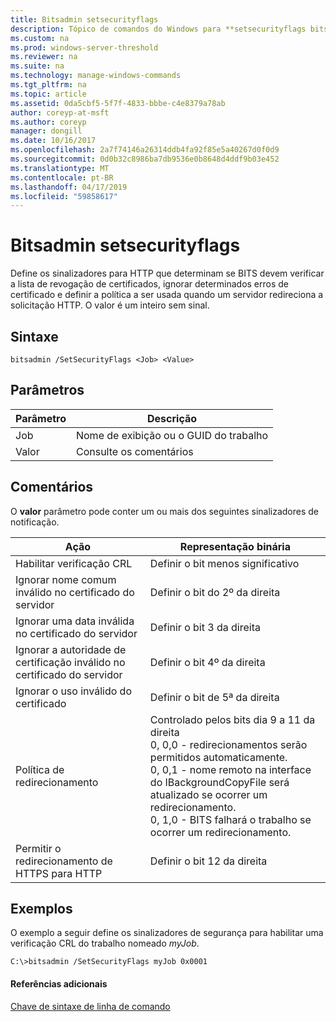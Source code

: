 ```yaml
---
title: Bitsadmin setsecurityflags
description: Tópico de comandos do Windows para **setsecurityflags bitsadmin** -conjuntos de sinalizadores para HTTP que determinam se BITS devem verificar a lista de revogação de certificados, ignorar determinados erros de certificado e definir a política para usar quando um servidor Redireciona a solicitação HTTP.
ms.custom: na
ms.prod: windows-server-threshold
ms.reviewer: na
ms.suite: na
ms.technology: manage-windows-commands
ms.tgt_pltfrm: na
ms.topic: article
ms.assetid: 0da5cbf5-5f7f-4833-bbbe-c4e8379a78ab
author: coreyp-at-msft
ms.author: coreyp
manager: dongill
ms.date: 10/16/2017
ms.openlocfilehash: 2a7f74146a26314ddb4fa92f85e5a40267d0f0d9
ms.sourcegitcommit: 0d0b32c8986ba7db9536e0b8648d4ddf9b03e452
ms.translationtype: MT
ms.contentlocale: pt-BR
ms.lasthandoff: 04/17/2019
ms.locfileid: "59858617"
---
```

# <a name="bitsadmin-setsecurityflags"></a>Bitsadmin setsecurityflags



Define os sinalizadores para HTTP que determinam se BITS devem verificar a lista de revogação de certificados, ignorar determinados erros de certificado e definir a política a ser usada quando um servidor redireciona a solicitação HTTP. O valor é um inteiro sem sinal.

## <a name="syntax"></a>Sintaxe

```
bitsadmin /SetSecurityFlags <Job> <Value>
```

## <a name="parameters"></a>Parâmetros

|Parâmetro|Descrição|
|---------|-----------|
|Job|Nome de exibição ou o GUID do trabalho|
|Valor|Consulte os comentários|

## <a name="remarks"></a>Comentários

O **valor** parâmetro pode conter um ou mais dos seguintes sinalizadores de notificação.

|Ação|Representação binária|
|------|---------------------|
|Habilitar verificação CRL|Definir o bit menos significativo|
|Ignorar nome comum inválido no certificado do servidor|Definir o bit do 2º da direita|
|Ignorar uma data inválida no certificado do servidor|Definir o bit 3 da direita|
|Ignorar a autoridade de certificação inválido no certificado do servidor|Definir o bit 4º da direita|
|Ignorar o uso inválido do certificado|Definir o bit de 5ª da direita|
|Política de redirecionamento|Controlado pelos bits dia 9 a 11 da direita</br>0, 0,0 - redirecionamentos serão permitidos automaticamente.</br>0, 0,1 - nome remoto na interface do IBackgroundCopyFile será atualizado se ocorrer um redirecionamento.</br>0, 1,0 - BITS falhará o trabalho se ocorrer um redirecionamento.|
|Permitir o redirecionamento de HTTPS para HTTP|Definir o bit 12 da direita|

## <a name="BKMK_examples"></a>Exemplos

O exemplo a seguir define os sinalizadores de segurança para habilitar uma verificação CRL do trabalho nomeado *myJob*.
```
C:\>bitsadmin /SetSecurityFlags myJob 0x0001
```

#### <a name="additional-references"></a>Referências adicionais

[Chave de sintaxe de linha de comando](command-line-syntax-key.md)
